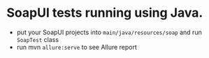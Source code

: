 # SoapUI tests running using Java.

- put your SoapUI projects into `main/java/resources/soap` and run `SoapTest` class
- run mvn `allure:serve` to see Allure report